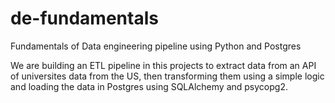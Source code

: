 # de-fundamentals
Fundamentals of Data engineering pipeline using Python and Postgres

We are building an ETL pipeline in this projects to extract data from an API of universites data from the US, then transforming them using a simple logic and loading the data in Postgres using SQLAlchemy and psycopg2.
